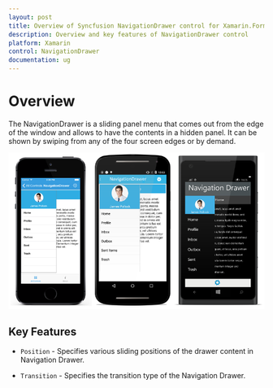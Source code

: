 ```yaml
---
layout: post
title: Overview of Syncfusion NavigationDrawer control for Xamarin.Forms
description: Overview and key features of NavigationDrawer control
platform: Xamarin
control: NavigationDrawer
documentation: ug
---
```


# Overview

The NavigationDrawer is a sliding panel menu that comes out from the edge of the window and allows to have the contents in a hidden panel. It can be shown by swiping from any of the four screen edges or by demand.

![](images/Overview.png)

## Key Features

* `Position` - Specifies various sliding positions of the drawer content in Navigation Drawer. 

* `Transition` - Specifies the transition type of the Navigation Drawer.


